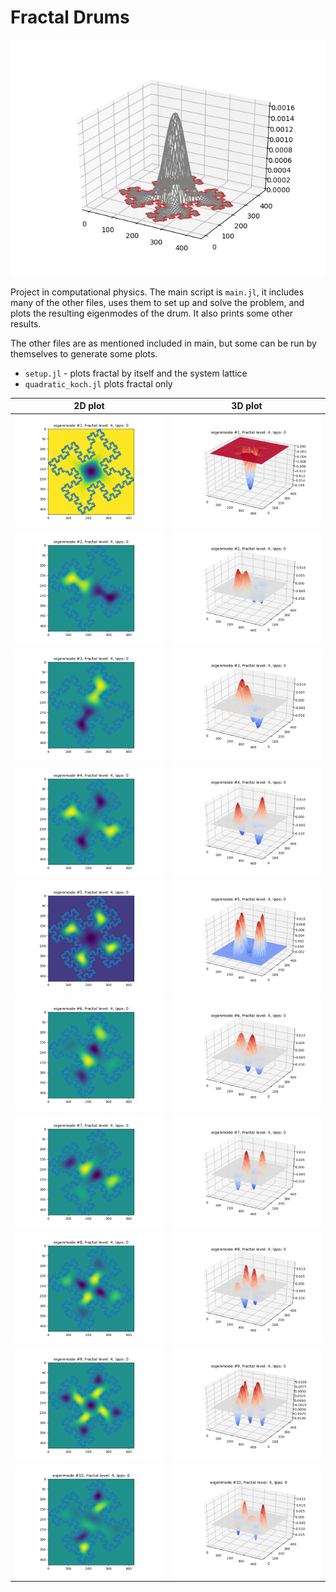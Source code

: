 # Fractal Drums

![wire1](./figs/eigenmode_3d_wireframe1.png)

 Project in computational physics. The main script is `main.jl`, it includes many of the other files, uses them to set up and solve the problem, and plots the resulting eigenmodes of the drum. It also prints some other results. 

The other files are as mentioned included in main, but some can be run by themselves to generate some plots.
* `setup.jl` - plots fractal by itself and the system lattice
* `quadratic_koch.jl` plots fractal only

| 2D plot   | 3D plot   |
|---------- | --------- |
| ![mode1](./figs/eigenmode_2d1.png) | ![mode1](./figs/eigenmode_3d1.png) |
| ![mode1](./figs/eigenmode_2d2.png) | ![mode1](./figs/eigenmode_3d2.png) |
| ![mode1](./figs/eigenmode_2d3.png) | ![mode1](./figs/eigenmode_3d3.png) |
| ![mode1](./figs/eigenmode_2d4.png) | ![mode1](./figs/eigenmode_3d4.png) |
| ![mode1](./figs/eigenmode_2d5.png) | ![mode1](./figs/eigenmode_3d5.png) |
| ![mode1](./figs/eigenmode_2d6.png) | ![mode1](./figs/eigenmode_3d6.png) |
| ![mode1](./figs/eigenmode_2d7.png) | ![mode1](./figs/eigenmode_3d7.png) |
| ![mode1](./figs/eigenmode_2d8.png) | ![mode1](./figs/eigenmode_3d8.png) |
| ![mode1](./figs/eigenmode_2d9.png) | ![mode1](./figs/eigenmode_3d9.png) |
| ![mode1](./figs/eigenmode_2d10.png) | ![mode1](./figs/eigenmode_3d10.png) |
